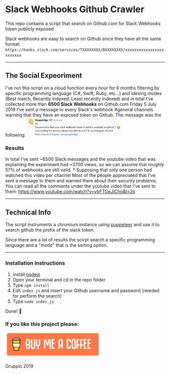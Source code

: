 # Slack Webhooks Github Crawler
This repo contains a script that search on Github.com for Slack Webhooks token publicly exposed

Slack webhooks are easy to search on Github since they have all the same format:
`https://hooks.slack.com/services/TXXXXXXXX/BXXXXXXXX/xxxxxxxxxxxxxxxxxxxxxxxx`

---

## The Social Expeoriment
I've run this script on a cloud function every hour for 6 months filtering by specific programming language (C#, Swift, Ruby, etc...) and idexing modes (Best match, Recently indexed, Least recently indexed) and in total I've collected more than **6500 Slack Webhooks** on Github.com
Friday 5 July 2019 I've sent a message to every Slack's webhook #general channels warning that they have an exposed token on Github.
The message was the following:
<a href="https://www.buymeacoffee.com/gruppio" target="_blank"><img src="https://raw.githubusercontent.com/Gruppio/SlackWebhooksGithubCrawler/images/slackmessage.png" alt="Buy Me A Coffee" width="300" ></a>


### Results
In total I've sent ~6500 Slack messages and the youtube video that was explaining the experiment had ~3700 views, so we can assume that roughly 57% of webhooks are still valid.
\* Supposing that only one person had watched this video per channel
Most of the people appreciated that I've sent a message to them and warned them about their security problems.
You can read all the comments under the youtube video that I've sent to them:
https://www.youtube.com/watch?v=ybFTGeJICho&t=2s

---

## Technical Info

The script instruments a chromium instance using [puppeteer](https://developers.google.com/web/tools/puppeteer/) and use it to search github the prefix of the slack token.

Since there are a lot of results the scirpt search a  specific programming language and a "mode" that is the sorting option.

---

### Installation Instructions
 1) install [nodejs](https://nodejs.org/en/) 
 2) Open your terminal and cd in the repo folder
 3) Type `npm install`
 4) Edit `index.js` and insert your Github username and password (needed for perform the search)
 5) Type `node index.js`

Done! 🎉 

### If you like this project please:

<a href="https://www.buymeacoffee.com/gruppio" target="_blank"><img src="https://raw.githubusercontent.com/Gruppio/SlackWebhooksGithubCrawler/images/buymeacoffee.png" alt="Buy Me A Coffee" width="300" ></a>

Gruppio 2019